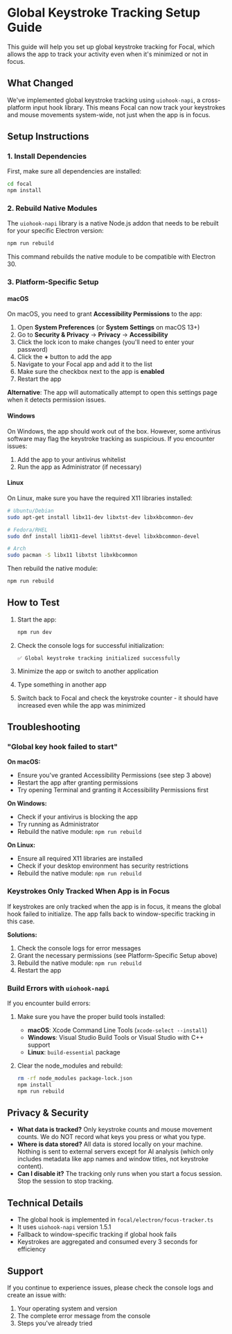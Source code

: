 # Global Keystroke Tracking Setup Guide

This guide will help you set up global keystroke tracking for Focal, which allows the app to track your activity even when it's minimized or not in focus.

## What Changed

We've implemented global keystroke tracking using `uiohook-napi`, a cross-platform input hook library. This means Focal can now track your keystrokes and mouse movements system-wide, not just when the app is in focus.

## Setup Instructions

### 1. Install Dependencies

First, make sure all dependencies are installed:

```bash
cd focal
npm install
```

### 2. Rebuild Native Modules

The `uiohook-napi` library is a native Node.js addon that needs to be rebuilt for your specific Electron version:

```bash
npm run rebuild
```

This command rebuilds the native module to be compatible with Electron 30.

### 3. Platform-Specific Setup

#### macOS

On macOS, you need to grant **Accessibility Permissions** to the app:

1. Open **System Preferences** (or **System Settings** on macOS 13+)
2. Go to **Security & Privacy** → **Privacy** → **Accessibility**
3. Click the lock icon to make changes (you'll need to enter your password)
4. Click the **+** button to add the app
5. Navigate to your Focal app and add it to the list
6. Make sure the checkbox next to the app is **enabled**
7. Restart the app

**Alternative**: The app will automatically attempt to open this settings page when it detects permission issues.

#### Windows

On Windows, the app should work out of the box. However, some antivirus software may flag the keystroke tracking as suspicious. If you encounter issues:

1. Add the app to your antivirus whitelist
2. Run the app as Administrator (if necessary)

#### Linux

On Linux, make sure you have the required X11 libraries installed:

```bash
# Ubuntu/Debian
sudo apt-get install libx11-dev libxtst-dev libxkbcommon-dev

# Fedora/RHEL
sudo dnf install libX11-devel libXtst-devel libxkbcommon-devel

# Arch
sudo pacman -S libx11 libxtst libxkbcommon
```

Then rebuild the native module:

```bash
npm run rebuild
```

## How to Test

1. Start the app:

    ```bash
    npm run dev
    ```

2. Check the console logs for successful initialization:

    ```
    ✅ Global keystroke tracking initialized successfully
    ```

3. Minimize the app or switch to another application
4. Type something in another app
5. Switch back to Focal and check the keystroke counter - it should have increased even while the app was minimized

## Troubleshooting

### "Global key hook failed to start"

**On macOS:**

-   Ensure you've granted Accessibility Permissions (see step 3 above)
-   Restart the app after granting permissions
-   Try opening Terminal and granting it Accessibility Permissions first

**On Windows:**

-   Check if your antivirus is blocking the app
-   Try running as Administrator
-   Rebuild the native module: `npm run rebuild`

**On Linux:**

-   Ensure all required X11 libraries are installed
-   Check if your desktop environment has security restrictions
-   Rebuild the native module: `npm run rebuild`

### Keystrokes Only Tracked When App is in Focus

If keystrokes are only tracked when the app is in focus, it means the global hook failed to initialize. The app falls back to window-specific tracking in this case.

**Solutions:**

1. Check the console logs for error messages
2. Grant the necessary permissions (see Platform-Specific Setup above)
3. Rebuild the native module: `npm run rebuild`
4. Restart the app

### Build Errors with `uiohook-napi`

If you encounter build errors:

1. Make sure you have the proper build tools installed:

    - **macOS**: Xcode Command Line Tools (`xcode-select --install`)
    - **Windows**: Visual Studio Build Tools or Visual Studio with C++ support
    - **Linux**: `build-essential` package

2. Clear the node_modules and rebuild:
    ```bash
    rm -rf node_modules package-lock.json
    npm install
    npm run rebuild
    ```

## Privacy & Security

-   **What data is tracked?** Only keystroke counts and mouse movement counts. We do NOT record what keys you press or what you type.
-   **Where is data stored?** All data is stored locally on your machine. Nothing is sent to external servers except for AI analysis (which only includes metadata like app names and window titles, not keystroke content).
-   **Can I disable it?** The tracking only runs when you start a focus session. Stop the session to stop tracking.

## Technical Details

-   The global hook is implemented in `focal/electron/focus-tracker.ts`
-   It uses `uiohook-napi` version 1.5.1
-   Fallback to window-specific tracking if global hook fails
-   Keystrokes are aggregated and consumed every 3 seconds for efficiency

## Support

If you continue to experience issues, please check the console logs and create an issue with:

1. Your operating system and version
2. The complete error message from the console
3. Steps you've already tried

